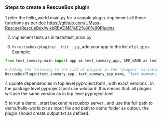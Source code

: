 ### Steps to create a RescueBox plugin

1 refer the hello_world main.py for a sample plugin. 
        implement all these functions as per doc https://github.com/UMass-Rescue/RescueBox/wiki/README%E2%80%90Plugins

2. implement tests as in tests\test_main.py

3. In `rescuebox/plugins/__init__.py`, add your app to the list of `plugins`. Example:
```python
from text_summary.main import app as text_summary_app, APP_NAME as text_summary_app_name

# Adding the following to the list of plugins in the "plugins" variable
RescueBoxPlugin(text_summary_app, text_summary_app_name, "Text summarization library"),
```

4 update dependencies in top level pyproject.toml , with exact versions . in the package level pyproject.toml use wildcard ,this means that: all plugins will use the same version as in top level pyproject.toml.

5 to run a demo , start backend rescuebox server , and use the full path to demo/hello-world.txt as input file and path to demo folder as output. the plugin should create output.txt as defined. 
